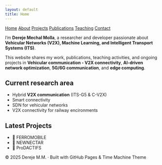 ```yaml
---
layout: default
title: Home
---
```


<div class="navbar">
  <a href="/">Home</a>
  <a href="/about">About</a>
  <a href="/projects">Projects</a>
  <a href="/publications">Publications</a>
  <a href="/teaching">Teaching</a>
  <a href="/contact">Contact</a>
</div>



I’m **Dereje Mechal Molla**, a researcher and developer passionate about **Vehicular Networks (V2X), Machine Learning, and Intelligent Transport Systems (ITS)**.

This website shares my work, publications, teaching activities, and ongoing projects in **Vehicular communication - V2X connectivity**, **AI-driven network optimization**, **5G/6G communication**, and **edge computing**.

## Current research area
- Hybrid **V2X communication** (ITS-G5 & C-V2X)
- Smart connectivity
- SDN for vehicular networks
- V2X connectivity for railway encironments


## Latest Projects
- 🚙 FERROMOBILE
- 🚆 NEWNECTAR
- 🤖 ProDACTIFS

<footer>
  © 2025 Dereje M.M. · Built with GitHub Pages & Time Machine Theme
</footer>

